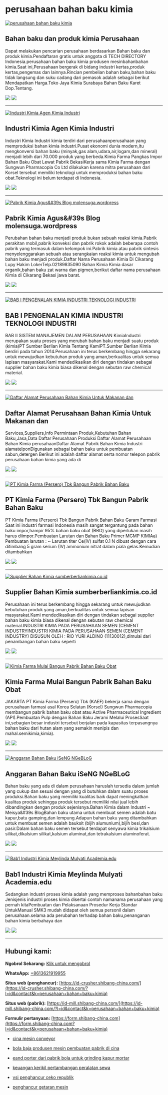 # perusahaan bahan baku kimia

<a href="https://swt.shibang-china.com/?l=id&img&k=perusahaan+bahan+baku+kimia" target="_blank">![perusahaan bahan baku kimia](http://static.shibang-china.com/all-800x300/690.jpg)</a>

## Bahan baku dan produk kimia Perusahaan
Dapat melakukan pencarian perusahaan berdasarkan Bahan baku dan produk kimia.Pendaftaran gratis untuk anggota di TECH DIRECTORY Indonesia.perusahaan bahan baku kimia produsen mesinbahanbahan kimia.Saat ini,Perusahaan bergerak di bidang industri kertas,produk kertas,pengemas dan lainnya.Rincian pembelian bahan baku,bahan baku tidak langsung dan suku cadang dari pemasok adalah sebagai berikut Mendapatkan Harga.Toko Jaya Kimia Surabaya Bahan Baku Karet Dop.Tentang.


<a href="https://whatsapp.shibangsoft.com/WhatsApp.php" target="_blank" title="WhatsApp">![](http://static.shibang-china.com/icon/whatsapp.png)</a> <a href="https://swt.shibang-china.com/?l=id&icon&k=perusahaan+bahan+baku+kimia" target="_blank">![](http://static.shibang-china.com/icon/chat-id.png)</a>

---

<a href="https://swt.shibang-china.com/?l=id&img&k=perusahaan+bahan+baku+kimia" target="_blank">![Industri Kimia Agen Kimia Industri](http://static.shibang-china.com/all-800x300/979.jpg)</a>

## Industri Kimia Agen Kimia Industri
Industri Kimia Industri kimia terdiri dari perusahaanperusahaan yang memproduksi bahan kimia industri.Pusat ekonomi dunia modern,itu mengkonversi bahan baku (minyak,gas alam,udara,air,logam,dan mineral) menjadi lebih dari 70.000 produk yang berbeda.Kimia Farma Pangkas Impor Bahan Baku Obat Lewat Pabrik BekasiKerja sama Kimia Farma dengan Sungwun Pharmacopia Co Ltd dilakukan karena mitra perusahaan dari Korsel tersebut memiliki teknologi untuk memproduksi bahan baku obat.Teknologi ini belum terdapat di Indonesia.


<a href="https://whatsapp.shibangsoft.com/WhatsApp.php" target="_blank" title="WhatsApp">![](http://static.shibang-china.com/icon/whatsapp.png)</a> <a href="https://swt.shibang-china.com/?l=id&icon&k=perusahaan+bahan+baku+kimia" target="_blank">![](http://static.shibang-china.com/icon/chat-id.png)</a>

---

<a href="https://swt.shibang-china.com/?l=id&img&k=perusahaan+bahan+baku+kimia" target="_blank">![Pabrik Kimia Agus&#39s Blog molensuga.wordpress](http://static.shibang-china.com/all-800x300/1197.jpg)</a>

## Pabrik Kimia Agus&#39s Blog molensuga.wordpress
Perubahan bahan baku menjadi produk bukan sebuah reaksi kimia.Pabrik perakitan mobil,pabrik konveksi dan pabrik rokok adalah beberapa contoh pabrik yang termasuk dalam kelompok ini.Pabrik kimia atau pabrik sintesis menyelenggarakan sebuah atau serangkaian reaksi kimia untuk mengubah bahan baku menjadi produk.Daftar Nama Perusahaan Kimia Di Cikarang Lupy Hakim LokerTelp.02189835090 Bahan Kimia Kimia dasar organik,bahan baku zat warna dan pigmen,berikut daftar nama perusahaan Kimia di Cikarang Bekasi jawa barat.


<a href="https://whatsapp.shibangsoft.com/WhatsApp.php" target="_blank" title="WhatsApp">![](http://static.shibang-china.com/icon/whatsapp.png)</a> <a href="https://swt.shibang-china.com/?l=id&icon&k=perusahaan+bahan+baku+kimia" target="_blank">![](http://static.shibang-china.com/icon/chat-id.png)</a>

---

<a href="https://swt.shibang-china.com/?l=id&img&k=perusahaan+bahan+baku+kimia" target="_blank">![BAB I PENGENALAN KIMIA INDUSTRI TEKNOLOGI INDUSTRI](http://static.shibang-china.com/all-800x300/1257.jpg)</a>

## BAB I PENGENALAN KIMIA INDUSTRI TEKNOLOGI INDUSTRI
BAB II SISTEM MANAJEMEN DALAM PERUSAHAAN KimiaIndustri merupakan suatu proses yang merubah bahan baku menjadi suatu produk (kimia)PT Sumber Berlian Kimia Tentang KamiPT.Sumber Berlian Kimia berdiri pada tahun 2014.Perusahaan ini terus berkembang hingga sekarang untuk mewujudkan kebutuhan produk yang aman,berkualitas untuk semua lapisan masyarakat.Kami mendedikasikan diri dengan tindakan sebagai supplier bahan baku kimia biasa dikenal dengan sebutan raw chemical material.


<a href="https://whatsapp.shibangsoft.com/WhatsApp.php" target="_blank" title="WhatsApp">![](http://static.shibang-china.com/icon/whatsapp.png)</a> <a href="https://swt.shibang-china.com/?l=id&icon&k=perusahaan+bahan+baku+kimia" target="_blank">![](http://static.shibang-china.com/icon/chat-id.png)</a>

---

<a href="https://swt.shibang-china.com/?l=id&img&k=perusahaan+bahan+baku+kimia" target="_blank">![Daftar Alamat Perusahaan Bahan Kimia Untuk Makanan dan](http://static.shibang-china.com/all-800x300/360.jpg)</a>

## Daftar Alamat Perusahaan Bahan Kimia Untuk Makanan dan
Services,Suppliers,Info Permintaan Produk,Kebutuhan Bahan Baku,Jasa,Data Daftar Perusahaan Produksi Daftar Alamat Perusahaan Bahan Kimia perusahaanDaftar Alamat Pabrik Bahan Kimia Industri alamatelponDigunakan sebagai bahan baku untuk pembuatan sabun,detergen Berikut ini adalah daftar alamat serta nomor telepon pabrik perusahaan bahan kimia yang ada di


<a href="https://whatsapp.shibangsoft.com/WhatsApp.php" target="_blank" title="WhatsApp">![](http://static.shibang-china.com/icon/whatsapp.png)</a> <a href="https://swt.shibang-china.com/?l=id&icon&k=perusahaan+bahan+baku+kimia" target="_blank">![](http://static.shibang-china.com/icon/chat-id.png)</a>

---

<a href="https://swt.shibang-china.com/?l=id&img&k=perusahaan+bahan+baku+kimia" target="_blank">![PT Kimia Farma (Persero) Tbk Bangun Pabrik Bahan Baku](http://static.shibang-china.com/all-800x300/828.jpg)</a>

## PT Kimia Farma (Persero) Tbk Bangun Pabrik Bahan Baku
PT Kimia Farma (Persero) Tbk Bangun Pabrik Bahan Baku Garam Farmasi Saat ini industri farmasi Indonesia masih sangat tergantung pada bahan baku impor,hampir 95% bahan baku obat (BBO) yang diperlukan masih harus diimpor.Pembuatan Larutan dan Bahan Baku Primer MGMP KIMIAa) Pembuatan larutan : ~ Larutan titer Ce(IV) sulfat 0.1 N dibuat dengan cara ditimbang 5 gram serium (IV) ammonium nitrat dalam piala gelas.Kemudian ditambahkan


<a href="https://whatsapp.shibangsoft.com/WhatsApp.php" target="_blank" title="WhatsApp">![](http://static.shibang-china.com/icon/whatsapp.png)</a> <a href="https://swt.shibang-china.com/?l=id&icon&k=perusahaan+bahan+baku+kimia" target="_blank">![](http://static.shibang-china.com/icon/chat-id.png)</a>

---

<a href="https://swt.shibang-china.com/?l=id&img&k=perusahaan+bahan+baku+kimia" target="_blank">![Supplier Bahan Kimia sumberberliankimia.co.id](http://static.shibang-china.com/all-800x300/1212.jpg)</a>

## Supplier Bahan Kimia sumberberliankimia.co.id
Perusahaan ini terus berkembang hingga sekarang untuk mewujudkan kebutuhan produk yang aman,berkualitas untuk semua lapisan masyarakat.Kami mendedikasikan diri dengan tindakan sebagai supplier bahan baku kimia biasa dikenal dengan sebutan raw chemical material.INDUSTRI KIMIA PADA PERUSAHAAN SEMEN (CEMENT INDUSTRYINDUSTRI KIMIA PADA PERUSAHAAN SEMEN (CEMENT INDUSTRY) DISUSUN OLEH : RIO YURI ALDINO (11130012),dimulai dari penambangan bahan baku seperti


<a href="https://whatsapp.shibangsoft.com/WhatsApp.php" target="_blank" title="WhatsApp">![](http://static.shibang-china.com/icon/whatsapp.png)</a> <a href="https://swt.shibang-china.com/?l=id&icon&k=perusahaan+bahan+baku+kimia" target="_blank">![](http://static.shibang-china.com/icon/chat-id.png)</a>

---

<a href="https://swt.shibang-china.com/?l=id&img&k=perusahaan+bahan+baku+kimia" target="_blank">![Kimia Farma Mulai Bangun Pabrik Bahan Baku Obat](http://static.shibang-china.com/all-800x300/1346.jpg)</a>

## Kimia Farma Mulai Bangun Pabrik Bahan Baku Obat
JAKARTA PT Kimia Farma (Persero) Tbk (KAEF) bekerja sama dengan perusahaan farmasi asal Korea Selatan (Korsel) Sungwun Pharmacopia membangun pabrik bahan baku obat atau Active Pharmaceutical Ingredient (API).Pembuatan Pulp dengan Bahan Baku Jerami Melalui ProsesSaat ini,sebagian besar industri tersebut berjalan pada kapasitas terpasangnya bahan baku dari hutan alam yang semakin menipis dan mahal.semikimia,kimia).


<a href="https://whatsapp.shibangsoft.com/WhatsApp.php" target="_blank" title="WhatsApp">![](http://static.shibang-china.com/icon/whatsapp.png)</a> <a href="https://swt.shibang-china.com/?l=id&icon&k=perusahaan+bahan+baku+kimia" target="_blank">![](http://static.shibang-china.com/icon/chat-id.png)</a>

---

<a href="https://swt.shibang-china.com/?l=id&img&k=perusahaan+bahan+baku+kimia" target="_blank">![Anggaran Bahan Baku iSeNG NGeBLoG](http://static.shibang-china.com/all-800x300/1511.jpg)</a>

## Anggaran Bahan Baku iSeNG NGeBLoG
Bahan baku yang ada di dalam perusahaan haruslah tersedia dalam jumlah yang cukup dan sesuai dengan yang di butuhkan dalam suatu proses produksi.Bahan baku yang memiliki kualitas baik dapat meningkatkan kualitas produk sehingga produk tersebut memiliki nilai jual lebih dibandingkan dengan produk sejenisnya.Bahan Kimia dalam Industri ~ Meisya&#39s BlogBahan baku utama untuk membuat semen adalah batu kapur,batu gamping,dan lempung.Adapun bahan baku yang ditambahkan untuk membuat semen adalah bauksit (bijih alumunium),bijih besi,dan pasir.Dalam bahan baku semen tersebut terdapat senyawa kimia trikalsium silikat,dikalsium silikat,kalsium aluminat,dan tetrakalsium aluminoferat.


<a href="https://whatsapp.shibangsoft.com/WhatsApp.php" target="_blank" title="WhatsApp">![](http://static.shibang-china.com/icon/whatsapp.png)</a> <a href="https://swt.shibang-china.com/?l=id&icon&k=perusahaan+bahan+baku+kimia" target="_blank">![](http://static.shibang-china.com/icon/chat-id.png)</a>

---

<a href="https://swt.shibang-china.com/?l=id&img&k=perusahaan+bahan+baku+kimia" target="_blank">![Bab1 Industri Kimia Meylinda Mulyati Academia.edu](http://static.shibang-china.com/all-800x300/1482.jpg)</a>

## Bab1 Industri Kimia Meylinda Mulyati Academia.edu
Sedangkan industri proses kimia adalah yang memproses bahanbahan baku Jenisjenis industri proses kimia disertai contoh namanama perusahaan yang pernah kitaPembuatan dan Pelaksanaan Prosedur Kerja Standar UntukManual SMK3 mudah didapat oleh semua personil dalam perusahaan.selama ada perubahan terhadap bahan baku,penanganan bahan kimia berbahaya dan


<a href="https://whatsapp.shibangsoft.com/WhatsApp.php" target="_blank" title="WhatsApp">![](http://static.shibang-china.com/icon/whatsapp.png)</a> <a href="https://swt.shibang-china.com/?l=id&icon&k=perusahaan+bahan+baku+kimia" target="_blank">![](http://static.shibang-china.com/icon/chat-id.png)</a>

---
## Hubungi kami:

**Ngobrol Sekarang:** [Klik untuk mengobrol](https://swt.shibang-china.com?l=id&contact&k=perusahaan+bahan+baku+kimia)

**WhatsApp:**  [+8613621919955](https://whatsapp.shibangsoft.com/WhatsApp.php)

**Situs web (penghancur):** [https://id-crusher.shibang-china.com/](https://id-crusher.shibang-china.com/?l=id&contact&k=perusahaan+bahan+baku+kimia)

**Situs web (pabrik):** [https://id-mill.shibang-china.com/](https://id-mill.shibang-china.com/?l=id&contact&k=perusahaan+bahan+baku+kimia)

**Formulir pertanyaan:** [https://form.shibang-china.com](https://form.shibang-china.com?l=id&contact&k=perusahaan+bahan+baku+kimia)

* [cina mesin conveyor](../33/cina%20mesin%20conveyor.md)

* [bola baja produsen mesin pembuatan pabrik di cina](../40/bola%20baja%20produsen%20mesin%20pembuatan%20pabrik%20di%20cina.md)

* [eand porter dari pabrik bola untuk grinding kapur mortar](../38/eand%20porter%20dari%20pabrik%20bola%20untuk%20grinding%20kapur%20mortar.md)

* [keuangan kerikil pertambangan peralatan sewa](../31/keuangan%20kerikil%20pertambangan%20peralatan%20sewa.md)

* [vsi penghancur ceko republik](../35/vsi%20penghancur%20ceko%20republik.md)

* [penghancur getaran mesin](../31/penghancur%20getaran%20mesin.md)
